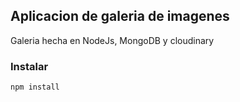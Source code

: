 ## Aplicacion de galeria de imagenes 

Galeria hecha en NodeJs, MongoDB y cloudinary 

### Instalar

```npm install```